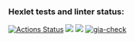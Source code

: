 ### Hexlet tests and linter status:
[![Actions Status](https://github.com/YobiDoYobi/java-project-72/actions/workflows/hexlet-check.yml/badge.svg)](https://github.com/YobiDoYobi/java-project-72/actions)
<a href="https://codeclimate.com/github/YobiDoYobi/java-project-72/maintainability"><img src="https://api.codeclimate.com/v1/badges/93c037b9391ae4fac31d/maintainability" /></a>
<a href="https://codeclimate.com/github/YobiDoYobi/java-project-72/test_coverage"><img src="https://api.codeclimate.com/v1/badges/93c037b9391ae4fac31d/test_coverage" /></a>
[![gia-check](https://github.com/YobiDoYobi/java-project-72/actions/workflows/gia-check.yml/badge.svg)](https://github.com/YobiDoYobi/java-project-72/actions/workflows/gia-check.yml)
